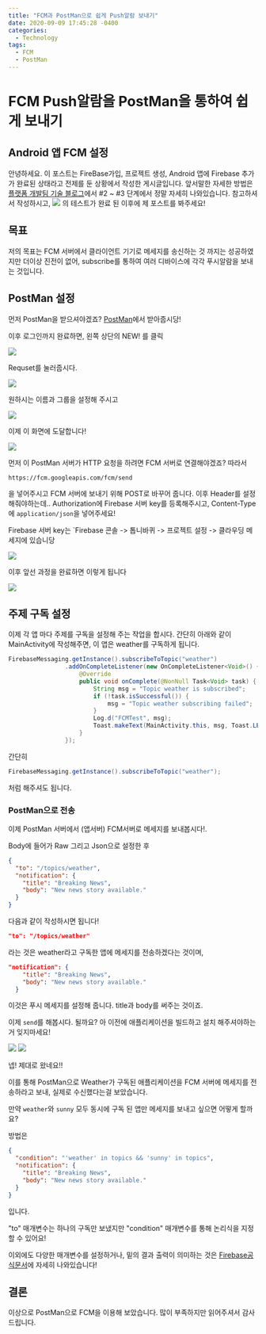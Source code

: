 ```yaml
---
title: "FCM과 PostMan으로 쉽게 Push알람 보내기"
date: 2020-09-09 17:45:28 -0400
categories: 
  - Technology
tags:
  - FCM
  - PostMan
---
```


FCM Push알람을 PostMan을 통하여 쉽게 보내기
===========

## Android 앱 FCM 설정

안녕하세요. 이 포스트는 FireBase가입, 프로젝트 생성, Android 앱에 Firebase 추가가 완료된 상태라고 전제를 둔 상황에서 작성한 게시글입니다.
앞서말한 자세한 방법은 [플랫폼 개발팀 기술 블로그]("https://team-platform.tistory.com/17")에서 #2 ~ #3 단계에서 정말 자세히 나와있습니다. 참고하셔서 작성하시고,
<img src="/images/FCM_PostMan/photo1.png">
 의 테스트가 완료 된 이후에 제 포스트를 봐주세요!

## 목표

저의 목표는 FCM 서버에서 클라이언트 기기로 메세지를 송신하는 것 까지는 성공하였지만 더이상 진전이 없어, subscribe를 통하여 여러 디바이스에 각각 푸시알람을 보내는 것입니다.

## PostMan 설정

먼저 PostMan을 받으셔야겠죠? [PostMan]("https://www.postman.com/downloads/")에서 받아줍시당!

이후 로그인까지 완료하면, 왼쪽 상단의 NEW! 를 클릭

<img src="/images/FCM_PostMan/photo2.png">

Requset를 눌러줍시다.

<img src="/images/FCM_PostMan/photo3.png">

원하시는 이름과 그룹을 설정해 주시고

<img src="/images/FCM_PostMan/photo4.png">

이제 이 화면에 도달합니다!

<img src="/images/FCM_PostMan/photo5.png">

먼저 이 PostMan 서버가 HTTP 요청을 하려면 FCM 서버로 연결해야겠죠? 따라서
```
https://fcm.googleapis.com/fcm/send
```
을 넣어주시고 FCM 서버에 보내기 위해 POST로 바꾸어 줍니다.
이후 Header를 설정해줘야하는데.. 
Authorization에 Firebase 서버 key를 등록해주시고,
Content-Type에 ```application/json```을 넣어주세요!

Firebase 서버 key는 
`Firebase 콘솔 -> 톱니바퀴 -> 프로젝트 설정 -> 클라우딩 메세지에 있습니당

<img src="/images/FCM_PostMan/photo7.png">

이후 앞선 과정을 완료하면 이렇게 됩니다

<img src="/images/FCM_PostMan/photo6.png">

## 주제 구독 설정

이제 각 앱 마다 주제를 구독을 설정해 주는 작업을 합시다.
간단히 아래와 같이 MainActivity에 작성해주면, 이 앱은 weather를 구독하게 됩니다.

```java
FirebaseMessaging.getInstance().subscribeToTopic("weather")
                .addOnCompleteListener(new OnCompleteListener<Void>() {
                    @Override
                    public void onComplete(@NonNull Task<Void> task) {
                        String msg = "Topic weather is subscribed";
                        if (!task.isSuccessful()) {
                            msg = "Topic weather subscribing failed";
                        }
                        Log.d("FCMTest", msg);
                        Toast.makeText(MainActivity.this, msg, Toast.LENGTH_SHORT).show();
                    }
                });
```

간단히

```java
FirebaseMessaging.getInstance().subscribeToTopic("weather");
```

처럼 해주셔도 됩니다.

### PostMan으로 전송

이제 PostMan 서버에서 (앱서버) FCM서버로 메세지를 보내봅시다!.

Body에 들어가 Raw 그리고 Json으로 설정한 후 

```json
{
  "to": "/topics/weather",
  "notification": {
    "title": "Breaking News",
    "body": "New news story available."
  }
}
```

다음과 같이 작성하시면 됩니다!
```json
"to": "/topics/weather"
``` 
라는 것은 weather라고 구독한 앱에 메세지를 전송하겠다는 것이며,
```json
"notification": {
    "title": "Breaking News",
    "body": "New news story available."
  }
  ```
이것은 푸시 메세지를 설정해 줍니다. title과 body를 써주는 것이죠.

이제 `send`를 해봅시다. 될까요?
아 이전에 애플리케이션을 빌드하고 설치 해주셔야하는거 잊지마세요!

<img src="/images/FCM_PostMan/photo8.png">

<img src="/images/FCM_PostMan/photo10.png">

넵! 제대로 왔네요!!

이를 통해 PostMan으로 Weather가 구독된 애플리케이션을 FCM 서버에 메세지를 전송하라고 보내, 실제로 수신했다는걸 보았습니다.

만약 `weather`와 `sunny` 모두 동시에 구독 된 앱만 메세지를 보내고 싶으면 어떻게 할까요?

방법은 
```json
{
  "condition": "'weather' in topics && 'sunny' in topics",
  "notification": {
    "title": "Breaking News",
    "body": "New news story available."
  }
}
```
입니다.

"to" 매개변수는 하나의 구독만 보냈지만
"condition" 매개변수를 통해 논리식을 지정 할 수 있어요!

이외에도 다양한 매개변수를 설정하거나, 밑의 결과 출력이 의미하는 것은 
[Firebase공식문서](https://firebase.google.com/docs/cloud-messaging/http-server-ref?authuser=0)에 자세히 나와있습니다!

## 결론

이상으로 PostMan으로 FCM을 이용해 보았습니다.
많이 부족하지만 읽어주셔서 감사드립니다.